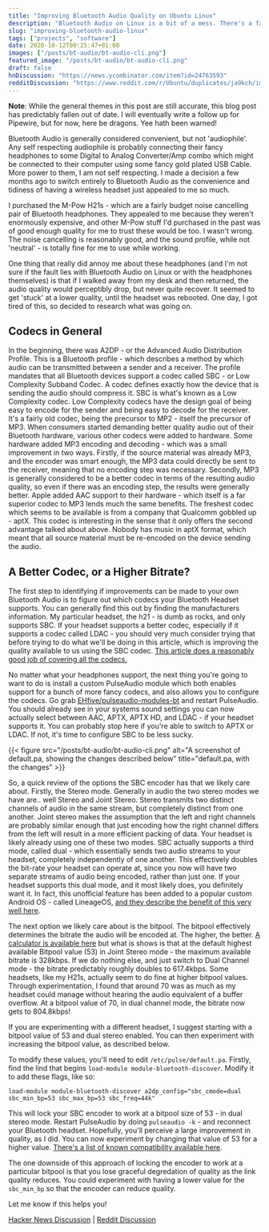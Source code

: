 ```yaml
---
title: "Improving Bluetooth Audio Quality on Ubuntu Linux"
description: "Bluetooth Audio on Linux is a bit of a mess. There's a fair bit you can do to significantly improve the quality though."
slug: "improving-bluetooth-audio-linux"
tags: ["projects", "software"]
date: 2020-10-12T00:25:47+01:00
images: ["/posts/bt-audio/bt-audio-cli.png"]
featured_image: "/posts/bt-audio/bt-audio-cli.png"
draft: false
hnDiscussion: "https://news.ycombinator.com/item?id=24763593"
redditDiscussion: "https://www.reddit.com/r/Ubuntu/duplicates/ja9kch/improving_bluetooth_audio_quality_on_ubuntu_linux/"
---
```


**Note**: While the general themes in this post are still accurate, this blog post has predictably fallen out of date. I will eventually write a follow up for Pipewire, but for now, here be dragons. Yee hath been warned!

Bluetooth Audio is generally considered convenient, but not 'audiophile'. Any self respecting audiophile is probably connecting their fancy headphones to some Digital to Analog Converter/Amp combo which might be connected to their computer using some fancy gold plated USB Cable. More power to them, I am not self respecting. I made a decision a few months ago to switch entirely to Bluetooth Audio as the convenience and tidiness of having a wireless headset just appealed to me so much.

I purchased the M-Pow H21s - which are a fairly budget noise cancelling pair of Bluetooth headphones. They appealed to me because they weren't enormously expensive, and other M-Pow stuff I'd purchased in the past was of good enough quality for me to trust these would be too. I wasn't wrong. The noise cancelling is reasonably good, and the sound profile, while not 'neutral' - is totally fine for me to use while working.

One thing that really did annoy me about these headphones (and I'm not sure if the fault lies with Bluetooth Audio on Linux or with the headphones themselves) is that if I walked away from my desk and then returned, the audio quality would perceptibly drop, but never quite recover. It seemed to get 'stuck' at a lower quality, until the headset was rebooted. One day, I got tired of this, so decided to research what was going on.

## Codecs in General
In the beginning, there was A2DP - or the Advanced Audio Distribution Profile. This is a Bluetooth profile - which describes a method by which audio can be transmitted between a sender and a receiver. The profile mandates that all Bluetooth devices support a codec called SBC - or Low Complexity Subband Codec. A codec defines exactly how the device that is sending the audio should compress it. SBC is what's known as a Low Complexity codec. Low Complexity codecs have the design goal of being easy to encode for the sender and being easy to decode for the receiver. It's a fairly old codec, being the precursor to MP2 - itself the precursor of MP3. When consumers started demanding better quality audio out of their Bluetooth hardware, various other codecs were added to hardware. Some hardware added MP3 encoding and decoding - which was a small improvement in two ways. Firstly, if the source material was already MP3, and the encoder was smart enough, the MP3 data could directly be sent to the receiver, meaning that no encoding step was necessary. Secondly, MP3 is generally considered to be a better codec in terms of the resulting audio quality, so even if there was an encoding step, the results were generally better. Apple added AAC support to their hardware - which itself is a far superior codec to MP3 lends much the same benefits. The freshest codec which seems to be available is from a company that Qualcomm gobbled up - aptX. This codec is interesting in the sense that it only offers the second advantage talked about above. Nobody has music in aptX format, which meant that all source material must be re-encoded on the device sending the audio.

## A Better Codec, or a Higher Bitrate?
The first step to identifying if improvements can be made to your own Bluetooth Audio is to figure out which codecs your Bluetooth Headset supports. You can generally find this out by finding the manufacturers information. My particular headset, the h21 - is dumb as rocks, and only supports SBC. If your headset supports a better codec, especially if it supports a codec called LDAC - you should very much consider trying that before trying to do what we'll be doing in this article, which is improving the quality available to us using the SBC codec. [This article does a reasonably good job of covering all the codecs.](https://www.nextpit.com/bluetooth-audio-codecs)

No matter what your headphones support, the next thing you're going to want to do is install a custom PulseAudio module which both enables support for a bunch of more fancy codecs, and also allows you to configure the codecs. Go grab [EHfive/pulseaudio-modules-bt](https://github.com/EHfive/pulseaudio-modules-bt/wiki/Packages) and restart PulseAudio. You should already see in your systems sound settings you can now actually select between AAC, APTX, APTX HD, and LDAC - if your headset supports it. You can probably stop here if you're able to switch to APTX or LDAC. If not, it's time to configure SBC to be less sucky.

{{< figure src="/posts/bt-audio/bt-audio-cli.png" alt="A screenshot of default.pa, showing the changes described below" title="default.pa, with the changes" >}}

So, a quick review of the options the SBC encoder has that we likely care about. Firstly, the Stereo mode. Generally in audio the two stereo modes we have are.. well Stereo and Joint Stereo. Stereo transmits two distinct channels of audio in the same stream, but completely distinct from one another. Joint stereo makes the assumption that the left and right channels are probably similar enough that just encoding how the right channel differs from the left will result in a more efficient packing of data. Your headset is likely already using one of these two modes. SBC actually supports a third mode, called dual - which essentially sends two audio streams to your headset, completely independently of one another. This effectively doubles the bit-rate your headset can operate at, since you now will have two separate streams of audio being encoded, rather than just one. If your headset supports this dual mode, and it most likely does, you definitely want it. In fact, this unofficial feature has been added to a popular custom Android OS - called LineageOS, [and they describe the benefit of this very well here](https://www.lineageos.org/engineering/Bluetooth-SBC-XQ/).

The next option we likely care about is the bitpool. The bitpool effectively determines the bitrate the audio will be encoded at. The higher, the better. [A calculator is available here](https://btcodecs.valdikss.org.ru/sbc-bitrate-calculator/) but what is shows is that at the default highest available Bitpool value (53) in Joint Stereo mode - the maximum available bitrate is 328kbps. If we do nothing else, and just switch to Dual Channel mode - the bitrate predictably roughly doubles to 617.4kbps. Some headsets, like my H21s, actually seem to do fine at higher bitpool values. Through experimentation, I found that around 70 was as much as my headset could manage without hearing the audio equivalent of a buffer overflow. At a bitpool value of 70, in dual channel mode, the bitrate now gets to 804.8kbps!

If you are experimenting with a different headset, I suggest starting with a bitpool value of 53 and dual stereo enabled. You can then experiment with increasing the bitpool value, as described below.

To modify these values, you'll need to edit ```/etc/pulse/default.pa```. Firstly, find the lind that begins ```load-module module-bluetooth-discover```. Modify it to add these flags, like so:

```load-module module-bluetooth-discover a2dp_config="sbc_cmode=dual sbc_min_bp=53 sbc_max_bp=53 sbc_freq=44k"```

This will lock your SBC encoder to work at a bitpool size of 53 - in dual stereo mode. Restart PulseAudio by doing ```pulseaudio -k``` - and reconnect your Bluetooth headset. Hopefully, you'll perceive a large improvement in quality, as I did. You can now experiment by changing that value of 53 for a higher value. [There's a list of known compatibility available here](https://btcodecs.valdikss.org.ru/codec-compatibility/).

The one downside of this approach of locking the encoder to work at a particular bitpool is that you lose graceful degredation of quality as the link quality reduces. You could experiment with having a lower value for the `sbc_min_bp` so that the encoder can reduce quality.

Let me know if this helps you!

[Hacker News Discussion](https://news.ycombinator.com/item?id=24763593) | [Reddit Discussion](https://www.reddit.com/r/Ubuntu/duplicates/ja9kch/improving_bluetooth_audio_quality_on_ubuntu_linux/)
